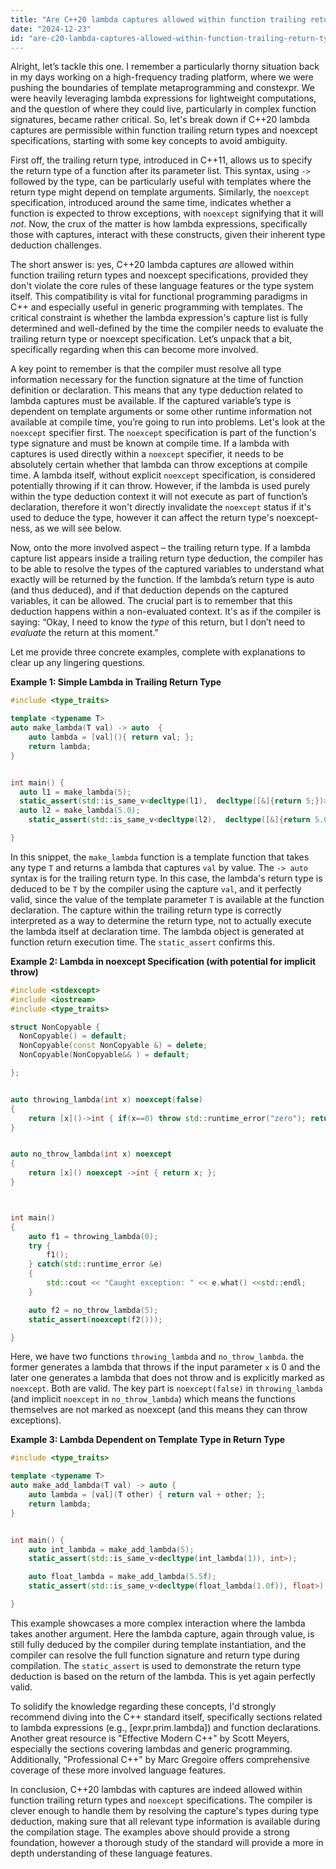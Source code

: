 ```yaml
---
title: "Are C++20 lambda captures allowed within function trailing return types and noexcept specifications?"
date: "2024-12-23"
id: "are-c20-lambda-captures-allowed-within-function-trailing-return-types-and-noexcept-specifications"
---
```


Alright, let’s tackle this one. I remember a particularly thorny situation back in my days working on a high-frequency trading platform, where we were pushing the boundaries of template metaprogramming and constexpr. We were heavily leveraging lambda expressions for lightweight computations, and the question of where they could live, particularly in complex function signatures, became rather critical. So, let's break down if C++20 lambda captures are permissible within function trailing return types and noexcept specifications, starting with some key concepts to avoid ambiguity.

First off, the trailing return type, introduced in C++11, allows us to specify the return type of a function after its parameter list. This syntax, using `->` followed by the type, can be particularly useful with templates where the return type might depend on template arguments. Similarly, the `noexcept` specification, introduced around the same time, indicates whether a function is expected to throw exceptions, with `noexcept` signifying that it will *not*. Now, the crux of the matter is how lambda expressions, specifically those with captures, interact with these constructs, given their inherent type deduction challenges.

The short answer is: yes, C++20 lambda captures *are* allowed within function trailing return types and noexcept specifications, provided they don't violate the core rules of these language features or the type system itself. This compatibility is vital for functional programming paradigms in C++ and especially useful in generic programming with templates. The critical constraint is whether the lambda expression's capture list is fully determined and well-defined by the time the compiler needs to evaluate the trailing return type or noexcept specification. Let’s unpack that a bit, specifically regarding when this can become more involved.

A key point to remember is that the compiler must resolve all type information necessary for the function signature at the time of function definition or declaration. This means that any type deduction related to lambda captures must be available. If the captured variable’s type is dependent on template arguments or some other runtime information not available at compile time, you’re going to run into problems. Let's look at the `noexcept` specifier first. The `noexcept` specification is part of the function's type signature and must be known at compile time. If a lambda with captures is used directly within a `noexcept` specifier, it needs to be absolutely certain whether that lambda can throw exceptions at compile time. A lambda itself, without explicit `noexcept` specification, is considered potentially throwing if it can throw. However, if the lambda is used purely within the type deduction context it will not execute as part of function’s declaration, therefore it won't directly invalidate the `noexcept` status if it's used to deduce the type, however it can affect the return type's noexcept-ness, as we will see below.

Now, onto the more involved aspect – the trailing return type. If a lambda capture list appears inside a trailing return type deduction, the compiler has to be able to resolve the types of the captured variables to understand what exactly will be returned by the function. If the lambda’s return type is auto (and thus deduced), and if that deduction depends on the captured variables, it can be allowed. The crucial part is to remember that this deduction happens within a non-evaluated context. It's as if the compiler is saying: “Okay, I need to know the *type* of this return, but I don’t need to *evaluate* the return at this moment.”

Let me provide three concrete examples, complete with explanations to clear up any lingering questions.

**Example 1: Simple Lambda in Trailing Return Type**

```cpp
#include <type_traits>

template <typename T>
auto make_lambda(T val) -> auto  {
    auto lambda = [val](){ return val; };
    return lambda;
}


int main() {
  auto l1 = make_lambda(5);
  static_assert(std::is_same_v<decltype(l1),  decltype([&]{return 5;})>);
  auto l2 = make_lambda(5.0);
    static_assert(std::is_same_v<decltype(l2),  decltype([&]{return 5.0;})>);

}
```

In this snippet, the `make_lambda` function is a template function that takes any type `T` and returns a lambda that captures `val` by value. The `-> auto` syntax is for the trailing return type. In this case, the lambda's return type is deduced to be `T` by the compiler using the capture `val`, and it perfectly valid, since the value of the template parameter `T` is available at the function declaration. The capture within the trailing return type is correctly interpreted as a way to determine the return type, not to actually execute the lambda itself at declaration time. The lambda object is generated at function return execution time. The `static_assert` confirms this.

**Example 2: Lambda in noexcept Specification (with potential for implicit throw)**

```cpp
#include <stdexcept>
#include <iostream>
#include <type_traits>

struct NonCopyable {
  NonCopyable() = default;
  NonCopyable(const NonCopyable &) = delete;
  NonCopyable(NonCopyable&& ) = default;

};


auto throwing_lambda(int x) noexcept(false)
{
    return [x]()->int { if(x==0) throw std::runtime_error("zero"); return x; };
}


auto no_throw_lambda(int x) noexcept
{
    return [x]() noexcept ->int { return x; };
}



int main()
{
    auto f1 = throwing_lambda(0);
    try {
        f1();
    } catch(std::runtime_error &e)
    {
        std::cout << "Caught exception: " << e.what() <<std::endl;
    }

    auto f2 = no_throw_lambda(5);
    static_assert(noexcept(f2()));

}
```

Here, we have two functions `throwing_lambda` and `no_throw_lambda`. the former generates a lambda that throws if the input parameter `x` is 0 and the later one generates a lambda that does not throw and is explicitly marked as `noexcept`. Both are valid. The key part is `noexcept(false)` in `throwing_lambda` (and implicit `noexcept` in `no_throw_lambda`) which means the functions themselves are not marked as noexcept (and this means they can throw exceptions).

**Example 3: Lambda Dependent on Template Type in Return Type**

```cpp
#include <type_traits>

template <typename T>
auto make_add_lambda(T val) -> auto {
    auto lambda = [val](T other) { return val + other; };
    return lambda;
}


int main() {
    auto int_lambda = make_add_lambda(5);
    static_assert(std::is_same_v<decltype(int_lambda(1)), int>);

    auto float_lambda = make_add_lambda(5.5f);
    static_assert(std::is_same_v<decltype(float_lambda(1.0f)), float>);

}
```

This example showcases a more complex interaction where the lambda takes another argument. Here the lambda capture, again through value, is still fully deduced by the compiler during template instantiation, and the compiler can resolve the full function signature and return type during compilation. The `static_assert` is used to demonstrate the return type deduction is based on the return of the lambda. This is yet again perfectly valid.

To solidify the knowledge regarding these concepts, I'd strongly recommend diving into the C++ standard itself, specifically sections related to lambda expressions (e.g., [expr.prim.lambda]) and function declarations. Another great resource is "Effective Modern C++" by Scott Meyers, especially the sections covering lambdas and generic programming. Additionally, "Professional C++" by Marc Gregoire offers comprehensive coverage of these more involved language features.

In conclusion, C++20 lambdas with captures are indeed allowed within function trailing return types and `noexcept` specifications. The compiler is clever enough to handle them by resolving the capture's types during type deduction, making sure that all relevant type information is available during the compilation stage. The examples above should provide a strong foundation, however a thorough study of the standard will provide a more in depth understanding of these language features.

